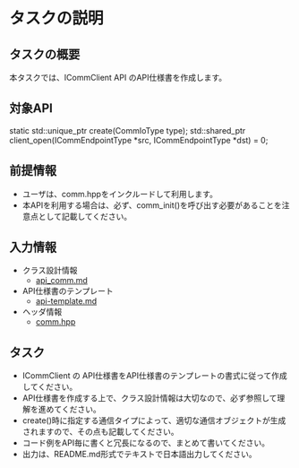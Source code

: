 # タスクの説明
## タスクの概要

本タスクでは、ICommClient API のAPI仕様書を作成します。

## 対象API

static std::unique_ptr<ICommClient> create(CommIoType type);
std::shared_ptr<ICommIO> client_open(ICommEndpointType *src, ICommEndpointType *dst) = 0;

## 前提情報

- ユーザは、comm.hppをインクルードして利用します。
- 本APIを利用する場合は、必ず、comm_init()を呼び出す必要があることを注意点として記載してください。

## 入力情報

- クラス設計情報
  - [api_comm.md](https://github.com/toppers/hakoniwa-drone-core/blob/main/docs/api/comm/api_comm.md)
- API仕様書のテンプレート
  - [api-template.md](https://github.com/toppers/hakoniwa-drone-core/blob/main/docs/prompts/common/api-template.md)
- ヘッダ情報
  - [comm.hpp](https://github.com/toppers/hakoniwa-drone-core/blob/main/include/comm.hpp)

## タスク
- ICommClient の API仕様書をAPI仕様書のテンプレートの書式に従って作成してください。
- API仕様書を作成する上で、クラス設計情報は大切なので、必ず参照して理解を進めてください。
- create()時に指定する通信タイプによって、適切な通信オブジェクトが生成されますので、その点も記載してください。
- コード例をAPI毎に書くと冗長になるので、まとめて書いてください。
- 出力は、README.md形式でテキストで日本語出力してください。

